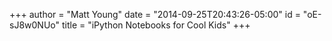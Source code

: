 +++
author = "Matt Young"
date = "2014-09-25T20:43:26-05:00"
id = "oE-sJ8w0NUo"
title = "iPython Notebooks for Cool Kids"
+++
